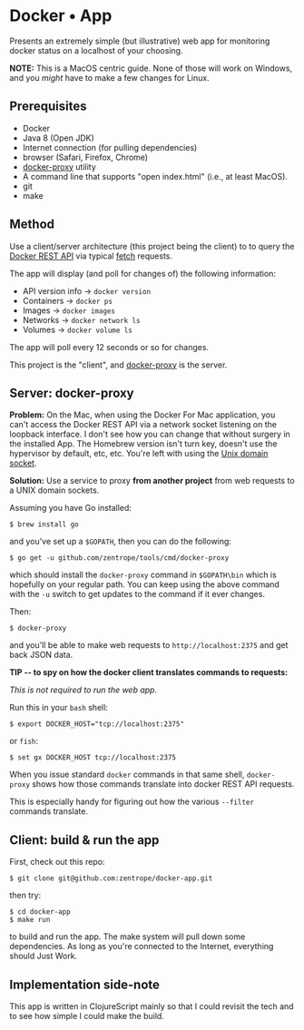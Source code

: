 # Docker • App

Presents an extremely simple (but illustrative) web app for monitoring
docker status on a localhost of your choosing.


**NOTE:** This is a MacOS centric guide. None of those will work on
Windows, and you _might_ have to make a few changes for Linux.

## Prerequisites

* Docker
* Java 8 (Open JDK)
* Internet connection (for pulling dependencies)
* browser (Safari, Firefox, Chrome)
* [docker-proxy][prox] utility
* A command line that supports "open index.html" (i.e., at least
  MacOS).
* git
* make

## Method

Use a client/server architecture (this project being the client) to
to query the [Docker REST API][dapi] via typical
[fetch][ftch] requests.

The app will display (and poll for changes of) the following
information:

* API version info → `docker version`
* Containers → `docker ps`
* Images → `docker images`
* Networks → `docker network ls`
* Volumes → `docker volume ls`

The app will poll every 12 seconds or so for changes.

This project is the "client", and [docker-proxy][prox] is the server.

[dapi]: https://docs.docker.com/engine/api/latest/
[ftch]: https://developer.mozilla.org/en-US/docs/Web/API/Fetch_API/Using_Fetch
[prox]: https://github.com/zentrope/tools/tree/master/cmd/docker-proxy

## Server: docker-proxy

**Problem:** On the Mac, when using the Docker For Mac application,
you can't access the Docker REST API via a network socket listening on
the loopback interface. I don't see how you can change that without
surgery in the installed App. The Homebrew version isn't turn key,
doesn't use the hypervisor by default, etc, etc. You're left with
using the [Unix domain socket][usck].

[usck]: https://en.wikipedia.org/wiki/Unix_domain_socket

**Solution:** Use a service to proxy **from another project** from web
requests to a UNIX domain sockets.

Assuming you have Go installed:

    $ brew install go

and you've set up a `$GOPATH`, then you can do the following:

    $ go get -u github.com/zentrope/tools/cmd/docker-proxy

which should install the `docker-proxy` command in `$GOPATH\bin` which
is hopefully on your regular path. You can keep using the above
command with the `-u` switch to get updates to the command if it ever
changes.

Then:

    $ docker-proxy

and you'll be able to make web requests to `http://localhost:2375` and
get back JSON data.

**TIP -- to spy on how the docker client translates commands to requests:**

_This is not required to run the web app._

Run this in your `bash` shell:

    $ export DOCKER_HOST="tcp://localhost:2375"

or `fish`:

    $ set gx DOCKER_HOST tcp://localhost:2375

When you issue standard `docker` commands in that same shell,
`docker-proxy` shows how those commands translate into docker REST API
requests.

This is especially handy for figuring out how the various `--filter`
commands translate.

## Client: build &amp; run the app

First, check out this repo:

    $ git clone git@github.com:zentrope/docker-app.git

then try:

    $ cd docker-app
    $ make run

to build and run the app. The make system will pull down some
dependencies. As long as you're connected to the Internet, everything
should Just Work.

## Implementation side-note

This app is written in ClojureScript mainly so that I could revisit
the tech and to see how simple I could make the build.
